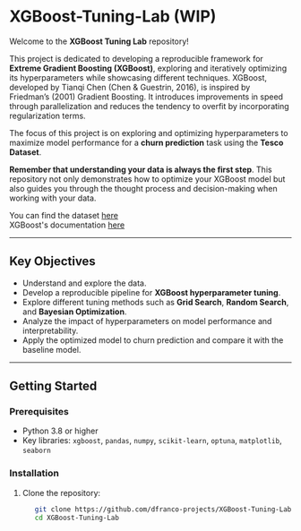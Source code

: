 # XGBoost-Tuning-Lab (WIP)

Welcome to the **XGBoost Tuning Lab** repository!

This project is dedicated to developing a reproducible framework for **Extreme Gradient Boosting (XGBoost)**, exploring and iteratively optimizing its hyperparameters while showcasing different techniques. XGBoost, developed by Tianqi Chen (Chen & Guestrin, 2016), is inspired by Friedman’s (2001) Gradient Boosting. It introduces improvements in speed through parallelization and reduces the tendency to overfit by incorporating regularization terms.

The focus of this project is on exploring and optimizing hyperparameters to maximize model performance for a **churn prediction** task using the **Tesco Dataset**.

**Remember that understanding your data is always the first step**. This repository not only demonstrates how to optimize your XGBoost model but also guides you through the thought process and decision-making when working with your data.

You can find the dataset [here](https://www.kaggle.com/datasets/blastchar/telco-customer-churn/code?datasetId=13996&sortBy=voteCount) <br>
XGBoost's documentation [here](https://xgboost.readthedocs.io/en/stable/)

---

## Key Objectives  

- Understand and explore the data.
- Develop a reproducible pipeline for **XGBoost hyperparameter tuning**.
- Explore different tuning methods such as **Grid Search**, **Random Search**, and **Bayesian Optimization**.
- Analyze the impact of hyperparameters on model performance and interpretability.
- Apply the optimized model to churn prediction and compare it with the baseline model.

---

## Getting Started  

### Prerequisites  

- Python 3.8 or higher  
- Key libraries: `xgboost`, `pandas`, `numpy`, `scikit-learn`, `optuna`, `matplotlib`, `seaborn`

### Installation  

1. Clone the repository:  
   ```bash
      git clone https://github.com/dfranco-projects/XGBoost-Tuning-Lab
      cd XGBoost-Tuning-Lab
   ```
